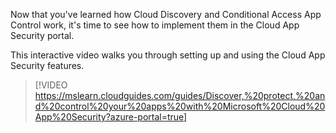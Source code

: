 Now that you've learned how Cloud Discovery and Conditional Access App Control work, it's time to see how to implement them in the Cloud App Security portal.

This interactive video walks you through setting up and using the Cloud App Security features.

> [!VIDEO https://mslearn.cloudguides.com/guides/Discover,%20protect,%20and%20control%20your%20apps%20with%20Microsoft%20Cloud%20App%20Security?azure-portal=true]
